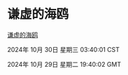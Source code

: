 # 谦虚的海鸥
[谦虚的海鸥](http://219.139.197.74:56308/qxdho/course/base/hotlink/index.php)

2024年 10月 30日 星期三 03:40:01 CST

2024年 10月 29日 星期二 19:40:02 GMT
